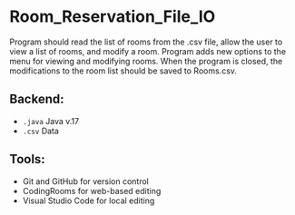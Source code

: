 # Room_Reservation_File_IO

Program should read the list of rooms from the .csv file, allow the user to view a list of rooms, and modify a room. Program adds new options to the menu for viewing and modifying rooms. When the program is closed, the modifications to the room list should be saved to Rooms.csv.

## Backend:
- `.java` Java v.17
- `.csv` Data

## Tools:
- Git and GitHub for version control
- CodingRooms for web-based editing
- Visual Studio Code for local editing
